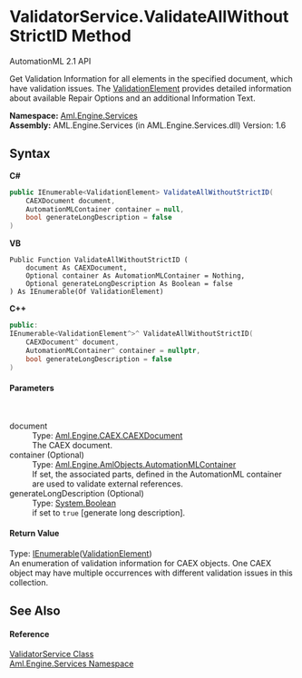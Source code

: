 # ValidatorService.ValidateAllWithoutStrictID Method 
AutomationML 2.1 API 

Get Validation Information for all elements in the specified document, which have validation issues. The <a href="T_Aml_Engine_Services_ValidationElement">ValidationElement</a> provides detailed information about available Repair Options and an additional Information Text.

**Namespace:**&nbsp;<a href="N_Aml_Engine_Services">Aml.Engine.Services</a><br />**Assembly:**&nbsp;AML.Engine.Services (in AML.Engine.Services.dll) Version: 1.6

## Syntax

**C#**<br />
``` C#
public IEnumerable<ValidationElement> ValidateAllWithoutStrictID(
	CAEXDocument document,
	AutomationMLContainer container = null,
	bool generateLongDescription = false
)
```

**VB**<br />
``` VB
Public Function ValidateAllWithoutStrictID ( 
	document As CAEXDocument,
	Optional container As AutomationMLContainer = Nothing,
	Optional generateLongDescription As Boolean = false
) As IEnumerable(Of ValidationElement)
```

**C++**<br />
``` C++
public:
IEnumerable<ValidationElement^>^ ValidateAllWithoutStrictID(
	CAEXDocument^ document, 
	AutomationMLContainer^ container = nullptr, 
	bool generateLongDescription = false
)
```


#### Parameters
&nbsp;<dl><dt>document</dt><dd>Type: <a href="T_Aml_Engine_CAEX_CAEXDocument">Aml.Engine.CAEX.CAEXDocument</a><br />The CAEX document.</dd><dt>container (Optional)</dt><dd>Type: <a href="T_Aml_Engine_AmlObjects_AutomationMLContainer">Aml.Engine.AmlObjects.AutomationMLContainer</a><br />If set, the associated parts, defined in the AutomationML container are used to validate external references.</dd><dt>generateLongDescription (Optional)</dt><dd>Type: <a href="https://docs.microsoft.com/dotnet/api/system.boolean" target="_parent" rel="noopener noreferrer">System.Boolean</a><br />if set to `true` [generate long description].</dd></dl>

#### Return Value
Type: <a href="https://docs.microsoft.com/dotnet/api/system.collections.generic.ienumerable-1" target="_parent" rel="noopener noreferrer">IEnumerable</a>(<a href="T_Aml_Engine_Services_ValidationElement">ValidationElement</a>)<br />An enumeration of validation information for CAEX objects. One CAEX object may have multiple occurrences with different validation issues in this collection.

## See Also


#### Reference
<a href="T_Aml_Engine_Services_ValidatorService">ValidatorService Class</a><br /><a href="N_Aml_Engine_Services">Aml.Engine.Services Namespace</a><br />